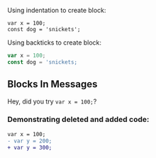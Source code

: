 Using indentation to create block:

    var x = 100;
    const dog = 'snickets';

Using backticks to create block:

```js
var x = 100;
const dog = 'snickets;
```

## Blocks In Messages

Hey, did you try `var x = 100;`?

### Demonstrating deleted and added code:

```diff
var x = 100;
- var y = 200;
+ var y = 300;
```